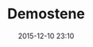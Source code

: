 ---
title: Demostene
motto: Le parole sono importanti
layout: post
date: 2015-12-10 23:10
numero: 80
image: 80_demostene.png
thumb: 80_demostene.svg

wiki: https://it.wikipedia.org/wiki/Demostene
source: https://commons.wikimedia.org/wiki/File:Bust_Demosthenes_BM_1840_n2.jpg
source-name: Wikimedia Commons

museum-link: http://www.britishmuseum.org/
museum-name: al British Museum

frame-osm: '<iframe width="100%" height="350" frameborder="0" scrolling="no" marginheight="0" marginwidth="0" src="http://www.openstreetmap.org/export/embed.html?bbox=-0.13110637664794922%2C51.51716878066946%2C-0.12294173240661621%2C51.52170179072878&amp;layer=mapnik&amp;marker=51.51943534209637%2C-0.12702405452728271" style="border: 1px solid black"></iframe><br/><small><a href="http://www.openstreetmap.org/?mlat=51.51944&amp;mlon=-0.12702#map=17/51.51944/-0.12702">Visualizza mappa ingrandita</a></small>'

autore: luca corsato
social-autore: https://twitter.com/lucacorsato
social-idea: https://twitter.com/__sabas
idea: sabas
tags:
- uomo
- persona storica
- id. sabas
- British Museum
---